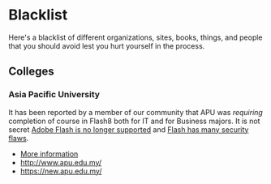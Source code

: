 # Blacklist

Here's a blacklist of different organizations, sites, books, things, and people
that you should avoid lest you hurt yourself in the process.

## Colleges

### Asia Pacific University

It has been reported by a member of our community that APU was
*requiring* completion of course in Flash8 both for IT and for Business
majors. It is not secret [Adobe Flash is no longer supported](https://duck.com/lite?kd=-1&kp=-1&q=Adobe+Flash+is+no+longer+supported) and
[Flash has many security flaws](https://duck.com/lite?kd=-1&kp=-1&q=Flash+has+many+security+flaws).

* [More
  information](https://eduspiral.com/about-us-eduspiral-consultant-services/advise-best-course-study-top-private-universities-malaysia/choosing-your-course/best-design-courses-top-universities-malaysia/animation/malaysias-top-universities-offering-diploma-in-digital-animation-visual-effects-vfx/)
* <http://www.apu.edu.my/> 
* <https://new.apu.edu.my/> 

